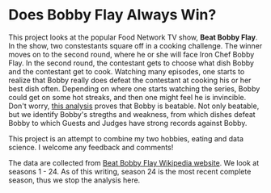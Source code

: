 # Does Bobby Flay Always Win?
 
 This project looks at the popular Food Network TV show, __Beat Bobby Flay__. In the show, two constestants square off in a cooking challenge. The winner moves on to the second round, where he or she will face Iron Chef Bobby Flay. In the second round, the contestant gets to choose what dish Bobby and the contestant get to cook. Watching many episodes, one starts to realize that Bobby really does defeat the contestant at cooking his or her best dish often. Depending on where one starts watching the series, Bobby could get on some hot streaks, and then one might feel he is invincible. Don't worry, [this analysis](https://github.com/Michael-Jarmola/Does_Bobby_Flay_Always_Win/blob/master/Does%20Bobby%20Flay%20Always%20Win%20-%20Analysis.ipynb) proves that Bobby is beatable. Not only beatable, but we identify Bobby's stregths and weakness, from which dishes defeat Bobby to which Guests and Judges have strong records against Bobby. 

 This project is an attempt to combine my two hobbies, eating and data science. I welcome any feedback and comments!
 
 The data are collected from [Beat Bobby Flay Wikipedia website](https://en.wikipedia.org/wiki/Beat_Bobby_Flay). We look at seasons 1 - 24. As of this writing, season 24 is the most recent complete season, thus we stop the analysis here. 
 
 

